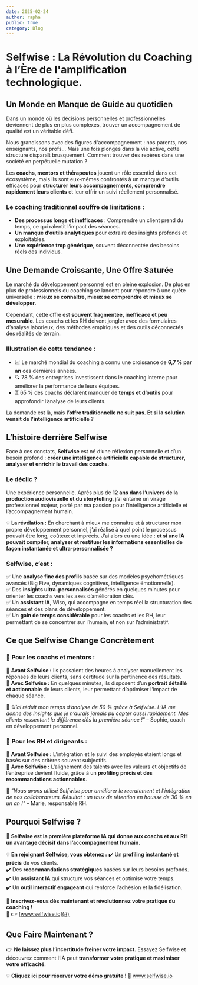 ```yaml
---
date: 2025-02-24
author: rapha
public: true
category: Blog
---
```


# Selfwise : La Révolution du Coaching à l’Ère de l'amplification technologique.

## **Un Monde en Manque de Guide au quotidien**

Dans un monde où les décisions personnelles et professionnelles deviennent de plus en plus complexes, trouver un accompagnement de qualité est un véritable défi.

Nous grandissons avec des figures d'accompagnement : nos parents, nos enseignants, nos profs... Mais une fois plongés dans la vie active, cette structure disparaît brusquement. Comment trouver des repères dans une société en perpétuelle mutation ?

Les **coachs, mentors et thérapeutes** jouent un rôle essentiel dans cet écosystème, mais ils sont eux-mêmes confrontés à un manque d’outils efficaces pour **structurer leurs accompagnements, comprendre rapidement leurs clients** et leur offrir un suivi réellement personnalisé.

### **Le coaching traditionnel souffre de limitations :**
- **Des processus longs et inefficaces** : Comprendre un client prend du temps, ce qui ralentit l’impact des séances.
- **Un manque d’outils analytiques** pour extraire des insights profonds et exploitables.
- **Une expérience trop générique**, souvent déconnectée des besoins réels des individus.

## **Une Demande Croissante, Une Offre Saturée**

Le marché du développement personnel est en pleine explosion. De plus en plus de professionnels du coaching se lancent pour répondre à une quête universelle : **mieux se connaître, mieux se comprendre et mieux se développer**.

Cependant, cette offre est **souvent fragmentée, inefficace et peu mesurable**. Les coachs et les RH doivent jongler avec des formulaires d’analyse laborieux, des méthodes empiriques et des outils déconnectés des réalités de terrain.

### **Illustration de cette tendance :**
- 📈 Le marché mondial du coaching a connu une croissance de **6,7 % par an** ces dernières années.
- 🔍 78 % des entreprises investissent dans le coaching interne pour améliorer la performance de leurs équipes.
- ⏳ 65 % des coachs déclarent manquer de **temps et d’outils** pour approfondir l’analyse de leurs clients.

La demande est là, mais **l’offre traditionnelle ne suit pas**. **Et si la solution venait de l’intelligence artificielle ?**

## **L’histoire derrière Selfwise**

Face à ces constats, **Selfwise** est né d’une réflexion personnelle et d’un besoin profond : **créer une intelligence artificielle capable de structurer, analyser et enrichir le travail des coachs**.

### **Le déclic ?**

Une expérience personnelle. Après plus de **12 ans dans l’univers de la production audiovisuelle et du storytelling**, j’ai entamé un virage professionnel majeur, porté par ma passion pour l’intelligence artificielle et l’accompagnement humain.

💡 **La révélation :** En cherchant à mieux me connaître et à structurer mon propre développement personnel, j’ai réalisé à quel point le processus pouvait être long, coûteux et imprécis. J’ai alors eu une idée : **et si une IA pouvait compiler, analyser et restituer les informations essentielles de façon instantanée et ultra-personnalisée ?**

### **Selfwise, c’est :**
✅ Une **analyse fine des profils** basée sur des modèles psychométriques avancés (Big Five, dynamiques cognitives, intelligence émotionnelle).  
✅ Des **insights ultra-personnalisés** générés en quelques minutes pour orienter les coachs vers les axes d’amélioration clés.  
✅ Un **assistant IA**, Wiso, qui accompagne en temps réel la structuration des séances et des plans de développement.  
✅ Un **gain de temps considérable** pour les coachs et les RH, leur permettant de se concentrer sur l’humain, et non sur l’administratif.

## **Ce que Selfwise Change Concrètement**

### 🚀 **Pour les coachs et mentors :**
🔹 **Avant Selfwise :** Ils passaient des heures à analyser manuellement les réponses de leurs clients, sans certitude sur la pertinence des résultats.  
🔹 **Avec Selfwise :** En quelques minutes, ils disposent d’un **portrait détaillé et actionnable** de leurs clients, leur permettant d’optimiser l’impact de chaque séance.

📢 *"J’ai réduit mon temps d’analyse de 50 % grâce à Selfwise. L’IA me donne des insights que je n’aurais jamais pu capter aussi rapidement. Mes clients ressentent la différence dès la première séance !"* – Sophie, coach en développement personnel.

### 🏢 **Pour les RH et dirigeants :**
🔹 **Avant Selfwise :** L’intégration et le suivi des employés étaient longs et basés sur des critères souvent subjectifs.  
🔹 **Avec Selfwise :** L’alignement des talents avec les valeurs et objectifs de l’entreprise devient fluide, grâce à un **profiling précis et des recommandations actionnables**.

📢 *"Nous avons utilisé Selfwise pour améliorer le recrutement et l’intégration de nos collaborateurs. Résultat : un taux de rétention en hausse de 30 % en un an !"* – Marie, responsable RH.

## **Pourquoi Selfwise ?**

🌟 **Selfwise est la première plateforme IA qui donne aux coachs et aux RH un avantage décisif dans l’accompagnement humain.**

💡 **En rejoignant Selfwise, vous obtenez :**
✔️ Un **profiling instantané et précis** de vos clients.  
✔️ Des **recommandations stratégiques** basées sur leurs besoins profonds.  
✔️ Un **assistant IA** qui structure vos séances et optimise votre temps.  
✔️ Un **outil interactif engageant** qui renforce l’adhésion et la fidélisation.  

📌 **Inscrivez-vous dès maintenant et révolutionnez votre pratique du coaching !**  
🔗 👉 [www.selfwise.io](#)

## **Que Faire Maintenant ?**

👉 **Ne laissez plus l’incertitude freiner votre impact.** Essayez Selfwise et découvrez comment l’IA peut **transformer votre pratique et maximiser votre efficacité**.

💡 **Cliquez ici pour réserver votre démo gratuite !** 🔗 www.selfwise.io



